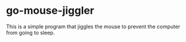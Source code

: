 # go-mouse-jiggler
This is a simple program that jiggles the mouse to prevent the computer from going to sleep.